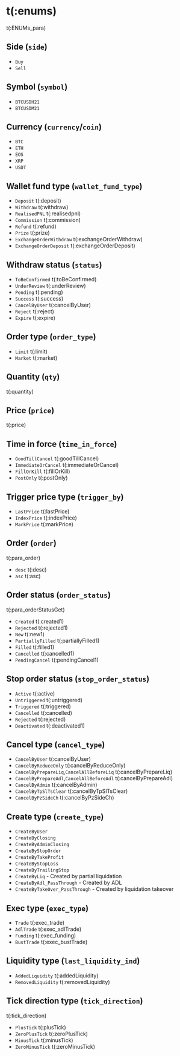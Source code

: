 # t(:enums)
t(:ENUMs_para)

## Side (`side`)
* `Buy`
* `Sell`

## Symbol (`symbol`)
* `BTCUSDH21`
* `BTCUSDM21`

## Currency (`currency`/`coin`)
* `BTC`
* `ETH`
* `EOS`
* `XRP`
* `USDT`


## Wallet fund type (`wallet_fund_type`)
* `Deposit` t(:deposit)
* `Withdraw` t(:withdraw)
* `RealisedPNL` t(:realisedpnl)
* `Commission` t(:commission)
* `Refund` t(:refund)
* `Prize` t(:prize)
* `ExchangeOrderWithdraw` t(:exchangeOrderWithdraw)
* `ExchangeOrderDeposit` t(:exchangeOrderDeposit)

## Withdraw status (`status`)
* `ToBeConfirmed` t(:toBeConfirmed)
* `UnderReview` t(:underReview)
* `Pending` t(:pending)
* `Success` t(:success)
* `CancelByUser` t(:cancelByUser)
* `Reject` t(:reject)
* `Expire` t(:expire)


## Order type (`order_type`)
* `Limit` t(:limit)
* `Market` t(:market)

## Quantity (`qty`)
t(:quantity)

## Price (`price`)
t(:price)

## Time in force (`time_in_force`)
* `GoodTillCancel` t(:goodTillCancel)
* `ImmediateOrCancel` t(:immediateOrCancel)
* `FillOrKill` t(:fillOrKill)
* `PostOnly` t(:postOnly)

## Trigger price type (`trigger_by`)
* `LastPrice` t(:lastPrice)
* `IndexPrice` t(:indexPrice)
* `MarkPrice` t(:markPrice)

## Order (`order`)
t(:para_order)

* `desc` t(:desc)
* `asc` t(:asc)

## Order status (`order_status`)
t(:para_orderStatusGet)

* `Created` t(:created1)
* `Rejected` t(:rejected1)
* `New` t(:new1)
* `PartiallyFilled` t(:partiallyFilled1)
* `Filled` t(:filled1)
* `Cancelled` t(:cancelled1)
* `PendingCancel` t(:pendingCancel1)

## Stop order status (`stop_order_status`)
* `Active` t(:active)
* `Untriggered` t(:untriggered)
* `Triggered` t(:triggered)
* `Cancelled` t(:cancelled)
* `Rejected` t(:rejected)
* `Deactivated` t(:deactivated1)


## Cancel type (`cancel_type`)
* `CancelByUser` t(:cancelByUser)
* `CancelByReduceOnly` t(:cancelByReduceOnly)
* `CancelByPrepareLiq`,`CancelAllBeforeLiq` t(:cancelByPrepareLiq)
* `CancelByPrepareAdl`,`CancelAllBeforeAdl` t(:cancelByPrepareAdl)
* `CancelByAdmin` t(:cancelByAdmin)
* `CancelByTpSlTsClear` t(:cancelByTpSlTsClear)
* `CancelByPzSideCh` t(:cancelByPzSideCh)

## Create type (`create_type`)
* `CreateByUser`
* `CreateByClosing`
* `CreateByAdminClosing`
* `CreateByStopOrder`
* `CreateByTakeProfit`
* `CreateByStopLoss`
* `CreateByTrailingStop`
* `CreateByLiq` - Created by partial liquidation
* `CreateByAdl_PassThrough` - Created by ADL
* `CreateByTakeOver_PassThrough` - Created by liquidation takeover

## Exec type (`exec_type`)
* `Trade` t(:exec_trade)
* `AdlTrade` t(:exec_adlTrade)
* `Funding` t(:exec_funding)
* `BustTrade` t(:exec_bustTrade)

## Liquidity type (`last_liquidity_ind`)
* `AddedLiquidity` t(:addedLiquidity)
* `RemovedLiquidity` t(:removedLiquidity)


## Tick direction type (`tick_direction`)
t(:tick_direction)

* `PlusTick` t(:plusTick)
* `ZeroPlusTick` t(:zeroPlusTick)
* `MinusTick` t(:minusTick)
* `ZeroMinusTick` t(:zeroMinusTick)

